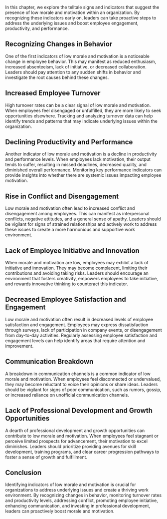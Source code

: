 
In this chapter, we explore the telltale signs and indicators that suggest the presence of low morale and motivation within an organization. By recognizing these indicators early on, leaders can take proactive steps to address the underlying issues and boost employee engagement, productivity, and performance.

Recognizing Changes in Behavior
-------------------------------

One of the first indicators of low morale and motivation is a noticeable change in employee behavior. This may manifest as reduced enthusiasm, increased absenteeism, lack of initiative, or decreased collaboration. Leaders should pay attention to any sudden shifts in behavior and investigate the root causes behind these changes.

Increased Employee Turnover
---------------------------

High turnover rates can be a clear signal of low morale and motivation. When employees feel disengaged or unfulfilled, they are more likely to seek opportunities elsewhere. Tracking and analyzing turnover data can help identify trends and patterns that may indicate underlying issues within the organization.

Declining Productivity and Performance
--------------------------------------

Another indicator of low morale and motivation is a decline in productivity and performance levels. When employees lack motivation, their output tends to suffer, resulting in missed deadlines, decreased quality, and diminished overall performance. Monitoring key performance indicators can provide insights into whether there are systemic issues impacting employee motivation.

Rise in Conflict and Disengagement
----------------------------------

Low morale and motivation often lead to increased conflict and disengagement among employees. This can manifest as interpersonal conflicts, negative attitudes, and a general sense of apathy. Leaders should be vigilant for signs of strained relationships and actively work to address these issues to create a more harmonious and supportive work environment.

Lack of Employee Initiative and Innovation
------------------------------------------

When morale and motivation are low, employees may exhibit a lack of initiative and innovation. They may become complacent, limiting their contributions and avoiding taking risks. Leaders should encourage an environment that fosters creativity, empowers employees to take initiative, and rewards innovative thinking to counteract this indicator.

Decreased Employee Satisfaction and Engagement
----------------------------------------------

Low morale and motivation often result in decreased levels of employee satisfaction and engagement. Employees may express dissatisfaction through surveys, lack of participation in company events, or disengagement from day-to-day activities. Regularly assessing employee satisfaction and engagement levels can help identify areas that require attention and improvement.

Communication Breakdown
-----------------------

A breakdown in communication channels is a common indicator of low morale and motivation. When employees feel disconnected or undervalued, they may become reluctant to voice their opinions or share ideas. Leaders should be vigilant for signs of poor communication, such as rumors, gossip, or increased reliance on unofficial communication channels.

Lack of Professional Development and Growth Opportunities
---------------------------------------------------------

A dearth of professional development and growth opportunities can contribute to low morale and motivation. When employees feel stagnant or perceive limited prospects for advancement, their motivation to excel diminishes. Leaders should prioritize providing avenues for skill development, training programs, and clear career progression pathways to foster a sense of growth and fulfillment.

Conclusion
----------

Identifying indicators of low morale and motivation is crucial for organizations to address underlying issues and create a thriving work environment. By recognizing changes in behavior, monitoring turnover rates and productivity levels, addressing conflict, promoting employee initiative, enhancing communication, and investing in professional development, leaders can proactively boost morale and motivation.
